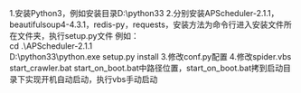 1.安装Python3，例如安装目录D:\python33
2.分别安装APScheduler-2.1.1，beautifulsoup4-4.3.1，redis-py，requests，安装方法为命令行进入安装文件所在文件夹，执行setup.py文件
例如：  
cd .\APScheduler-2.1.1\
D:\python33\python.exe setup.py install
3.修改conf.py配置
4.修改spider.vbs start_crawler.bat start_on_boot.bat中路径位置，start_on_boot.bat拷到启动目录下实现开机自动启动，执行vbs手动启动